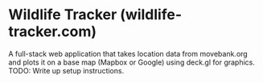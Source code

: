 # Wildlife Tracker (wildlife-tracker.com)
A full-stack web application that takes location data from movebank.org and plots it on a base map (Mapbox or Google) using deck.gl for graphics. 
TODO: Write up setup instructions.
